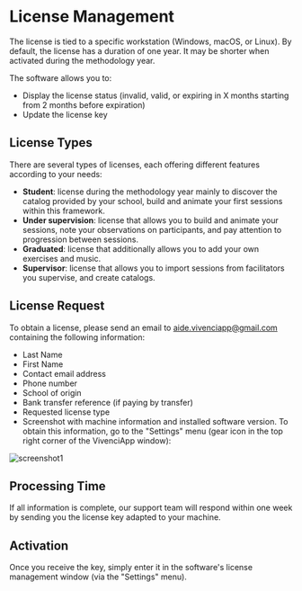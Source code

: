 # License Management

The license is tied to a specific workstation (Windows, macOS, or Linux).
By default, the license has a duration of one year.
It may be shorter when activated during the methodology year.

The software allows you to:
- Display the license status (invalid, valid, or expiring in X months starting from 2 months before expiration)
- Update the license key

## License Types

There are several types of licenses, each offering different features according to your needs:
- **Student**: license during the methodology year mainly to discover the catalog provided by your school, build and animate your first sessions within this framework.
- **Under supervision**: license that allows you to build and animate your sessions, note your observations on participants, and pay attention to progression between sessions.
- **Graduated**: license that additionally allows you to add your own exercises and music.
- **Supervisor**: license that allows you to import sessions from facilitators you supervise, and create catalogs.

## License Request

To obtain a license, please send an email to aide.vivenciapp@gmail.com containing the following information:
- Last Name
- First Name
- Contact email address
- Phone number
- School of origin
- Bank transfer reference (if paying by transfer)
- Requested license type
- Screenshot with machine information and installed software version. To obtain this information, go to the "Settings" menu (gear icon in the top right corner of the VivenciApp window):

![screenshot1](assets/help/en/images/image_license.png)

## Processing Time

If all information is complete, our support team will respond within one week by sending you the license key adapted to your machine.

## Activation

Once you receive the key, simply enter it in the software's license management window (via the "Settings" menu).